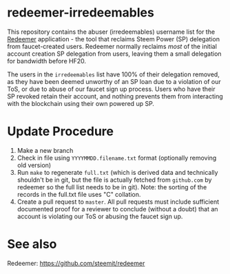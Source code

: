 # redeemer-irredeemables

This repository contains the abuser (irredeemables) username list for the [Redeemer](https://github.com/steemit/redeemer) application - the tool that reclaims Steem Power (SP) delegation from faucet-created users. Redeemer normally reclaims *most* of the initial account creation SP delegation from users, leaving them a small delegation for bandwidth before HF20.

The users in the `irredeemables` list have 100% of their delegation removed, as they have been deemed unworthy of an SP loan due to a violation of our ToS, or due to abuse of our faucet sign up process. Users who have their SP revoked retain their account, and nothing prevents them from interacting with the blockchain using their own powered up SP.

# Update Procedure

1. Make a new branch
2. Check in file using `YYYYMMDD.filename.txt` format (optionally removing old version)
3. Run `make` to regenerate `full.txt` (which is derived data and technically shouldn't be in git, but the file is actually fetched from `github.com` by redeemer so the full list needs to be in git). Note: the sorting of the records in the full.txt file uses "C" collation.
4. Create a pull request to `master`. All pull requests must include sufficient documented proof for a reviewer to conclude (without a doubt) that an account is violating our ToS or abusing the faucet sign up.

# See also

Redeemer: https://github.com/steemit/redeemer

